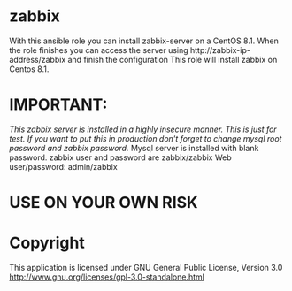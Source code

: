 # zabbix
With this ansible role you can install zabbix-server on a CentOS 8.1.
When the role finishes you can access the server using http://zabbix-ip-address/zabbix and finish the configuration
This role will install zabbix on Centos 8.1.

# IMPORTANT:
*This zabbix server is installed in a highly insecure manner. This is just for test. If you want to put this in production don't forget to change mysql root password and zabbix password.*
Mysql server is installed with blank password.
zabbix user and password are zabbix/zabbix
Web user/password: admin/zabbix

# USE ON YOUR OWN RISK

# Copyright 
This application is licensed under GNU General Public License, Version 3.0 http://www.gnu.org/licenses/gpl-3.0-standalone.html